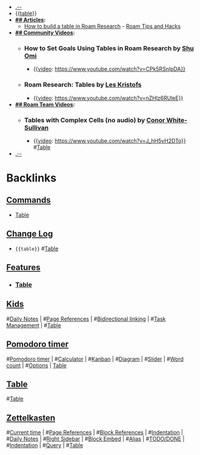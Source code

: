 - [.--](<.--.md>)
- {{[table](<table.md>)}}
- **[## Articles](<## Articles.md>):**
    - [How to build a table in Roam Research](https://web.archive.org/web/20201109133038/https://www.roamtips.com/home/create-tables-roam-research) - [Roam Tips and Hacks](<Roam Tips and Hacks.md>) 
- **[## Community Videos](<## Community Videos.md>):**
    - ### How to Set Goals Using Tables in Roam Research by [Shu Omi](<Shu Omi.md>)
        - {{[video](<video.md>): https://www.youtube.com/watch?v=CPk5RSnlpDA}}
    - ### Roam Research: Tables by [Les Kristofs](<Les Kristofs.md>)
        - {{[video](<video.md>): https://www.youtube.com/watch?v=nZHlz6RUleE}}
- **[## Roam Team Videos](<## Roam Team Videos.md>):**
    - ### Tables with Complex Cells (no audio) by [Conor White-Sullivan](<Conor White-Sullivan.md>)
        - {{[video](<video.md>): https://www.youtube.com/watch?v=J_hH5vH2DTo}}
          #[Table](<Table.md>)
- [.--](<.--.md>)

# Backlinks
## [ Commands](< Commands.md>)
- [Table](<Table.md>)

## [Change Log](<Change Log.md>)
- `{{table}}` #[Table](<Table.md>)

## [Features](<Features.md>)
- ### [Table](<Table.md>)

## [Kids](<Kids.md>)
#[Daily Notes](<Daily Notes.md>) | #[Page References](<Page References.md>) | #[Bidirectional linking](<Bidirectional linking.md>) | #[Task Management](<Task Management.md>) | #[Table](<Table.md>)

## [Pomodoro timer](<Pomodoro timer.md>)
#[Pomodoro timer](<Pomodoro timer.md>) | #[Calculator](<Calculator.md>) | #[Kanban](<Kanban.md>) | #[Diagram](<Diagram.md>) | #[Slider](<Slider.md>) | #[Word count](<Word count.md>) | #[Options](<Options.md>) | [Table](<Table.md>)

## [Table](<Table.md>)
#[Table](<Table.md>)

## [Zettelkasten](<Zettelkasten.md>)
#[Current time](<Current time.md>) | #[Page References](<Page References.md>) | #[Block References](<Block References.md>) | #[Indentation](<Indentation.md>) | #[Daily Notes](<Daily Notes.md>) | #[Right Sidebar](<Right Sidebar.md>) | #[Block Embed](<Block Embed.md>) | #[Alias](<Alias.md>) | #[TODO/DONE](<TODO/DONE.md>) | #[Indentation](<Indentation.md>) | #[Query](<Query.md>) | #[Table](<Table.md>)

